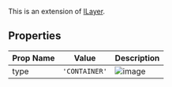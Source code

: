 This is an extension of [ILayer](/Documentation/Interfaces/ILayer.md). 

## Properties

| Prop Name | Value | Description |
| --------------------- | ------ | ------------------- |
| type | `'CONTAINER'` | ![image](https://github.com/user-attachments/assets/931f6bf3-024d-4e5d-af5e-d9418717b381) |

